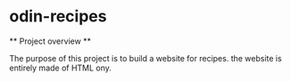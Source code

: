 # odin-recipes

** Project overview **

The purpose of this project is to build a website for recipes.
the website is entirely made of HTML ony.
